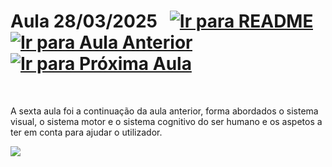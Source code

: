 # Aula 28/03/2025 &nbsp; [![Ir para README](https://img.shields.io/badge/Indice-Verde?style=for-the-badge)](../README.md#indice) &nbsp; [![Ir para Aula Anterior](https://img.shields.io/badge/Anterior-Aula%205-007ACC?style=for-the-badge)](../aulas/21-03-2025.md) [![Ir para Próxima Aula](https://img.shields.io/badge/Próxima-Aula%207-007ACC?style=for-the-badge)](../aulas/04-04-2025.md)

<br>

<p>
A sexta aula foi a continuação da aula anterior, forma abordados o sistema visual, o sistema motor e o sistema cognitivo do ser humano e os aspetos a ter em conta para ajudar o utilizador.
</p>

<p>

</p>

<img src = "https://github.com/user-attachments/assets/5f078a94-38a8-4aa1-991d-0927de34b963" >


